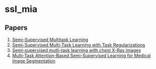 # ssl_mia

## Papers
<ol>
<li>
  <a href="https://papers.nips.cc/paper/3198-semi-supervised-multitask-learning.pdf">Semi-Supervised Multitask Learning</a>
  </li>
  <li>
  <a href="https://users.cs.fiu.edu/archive/taoli/pub/ICDM09-SSMTL.pdf">Semi-Supervised Multi-Task Learning with Task Regularizations</a></li>
  <li>
  <a href="https://arxiv.org/abs/1908.03693">Semi-supervised mutli-task learning with chest X-Ray images</a>
  </li>
  <li>
  <a href="https://arxiv.org/abs/1907.12303">Multi-Task Attention-Based Semi-Supervised Learning for Medical Image Segmentation</a>
  </li>
</ol>
